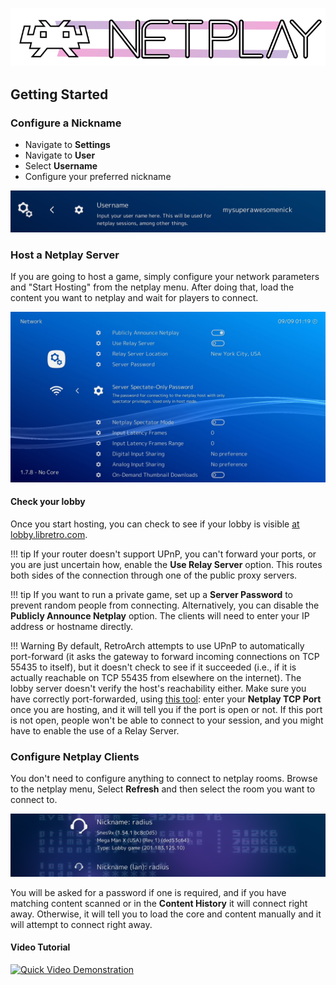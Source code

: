 
![](../image/branding/netplay-logo.gif)

## Getting Started

### Configure a Nickname

- Navigate to **Settings**
- Navigate to **User**
- Select **Username**
- Configure your preferred nickname

![Screenshot](../image/retroarch/netplay/nickname.png)

### Host a Netplay Server

If you are going to host a game, simply configure your network parameters and "Start Hosting" from the netplay menu. After doing that, load the content you want to netplay and wait for players to connect.

![Screenshot](../image/retroarch/netplay/netplay.jpg)

#### Check your lobby

Once you start hosting, you can check to see if your lobby is visible [at lobby.libretro.com](http://lobby.libretro.com/).

!!! tip
    If your router doesn't support UPnP, you can't forward your ports, or you are just uncertain how, enable the **Use Relay Server** option. This routes both sides of the connection through one of the public proxy servers.

!!! tip
    If you want to run a private game, set up a **Server Password** to prevent random people from connecting. Alternatively, you can disable the **Publicly Announce Netplay** option. The clients will need to enter your IP address or hostname directly.

!!! Warning
    By default, RetroArch attempts to use UPnP to automatically port-forward (it asks the gateway to forward incoming connections on TCP 55435 to itself), but it doesn't check to see if it succeeded (i.e., if it is actually reachable on TCP 55435 from elsewhere on the internet). The lobby server doesn't verify the host's reachability either. Make sure you have correctly port-forwarded, using [this tool](http://www.yougetsignal.com/tools/open-ports/): enter your **Netplay TCP Port** once you are hosting, and it will tell you if the port is open or not. If this port is not open, people won't be able to connect to your session, and you might have to enable the use of a Relay Server.

### Configure Netplay Clients

You don't need to configure anything to connect to netplay rooms. Browse to the netplay menu, Select **Refresh** and then select the room you want to connect to.

![Screenshot](../image/retroarch/netplay/rooms.png)

You will be asked for a password if one is required, and if you have matching content scanned or in the **Content History** it will connect right away. Otherwise, it will tell you to load the core and content manually and it will attempt to connect right away.

#### Video Tutorial

[![Quick Video Demonstration](http://img.youtube.com/vi/Z3CTuTx0nnc/0.jpg)](http://www.youtube.com/watch?v=Z3CTuTx0nnc)
